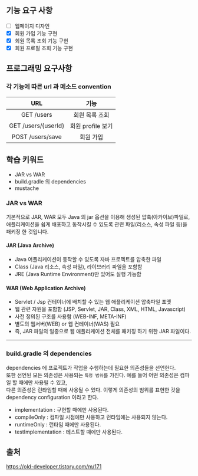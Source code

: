 ## 기능 요구 사항

- [ ] 웹페이지 디자인
- [x] 회원 가입 기능 구현
- [x] 회원 목록 조회 기능 구현
- [x] 회원 프로필 조회 기능 구현

## 프로그래밍 요구사항

### 각 기능에 따른 url 과 메소드 convention

|         URL         |      기능       |
|:-------------------:|:-------------:|
|     GET /users      |   회원 목록 조회    |
| GET /users/{userId} | 회원 profile 보기 |
|  POST /users/save   |     회원 가입     |



## 학습 키워드

- JAR vs WAR
- build.gradle 의 dependencies
- mustache

### JAR vs WAR

기본적으로 JAR, WAR 모두 Java 의 jar 옵션을 이용해 생성된 압축(아카이브)파일로,
애플리케이션을 쉽게 배포하고 동작시킬 수 있도록 관련 파일(리소스, 속성 파일 등)을 패키징 한 것입니다.

#### JAR (Java Archive)

- Java 어플리케이션이 동작할 수 있도록 자바 프로젝트를 압축한 파일
- Class (Java 리소스, 속성 파일), 라이브러리 파일을 포함함
- JRE (Java Runtime Environment)만 있어도 실행 가능함

#### WAR (Web Application Archive)

- Servlet / Jsp 컨테이너에 배치할 수 있는 웹 애플리케이션 압축파일 포멧
- 웹 관련 자원을 포함함 (JSP, Servlet, JAR, Class, XML, HTML, Javascript)
- 사전 정의된 구조를 사용함 (WEB-INF, META-INF)
- 별도의 웹서버(WEB) or 웹 컨테이너(WAS) 필요
- 즉, JAR 파일의 일종으로 웹 애플리케이션 전체를 패키징 하기 위한 JAR 파일이다.

---

### build.gradle 의 dependencies

dependencies 에 프로젝트가 작업을 수행하는데 필요한 의존성들을 선언헌다.  
또한 선언된 모든 의존성은 사용되는 `특정 범위`를 가진다. 예를 들어 어떤 의존성은 컴파일 할 때에만 사용될 수 있고,  
다른 의존성은 런타임할 때에 사용될 수 있다. 이렇게 의존성의 범위를 표현한 것을 dependency configuration 이라고 한다.

- implementation : 구현할 때에만 사용된다.
- compileOnly : 컴파일 시점에만 사용하고 런타임에는 사용되지 않는다.
- runtimeOnly : 런타임 때에만 사용된다.
- testImplementation : 테스트할 때에만 사용된다.

## 출처

https://old-developer.tistory.com/m/171
